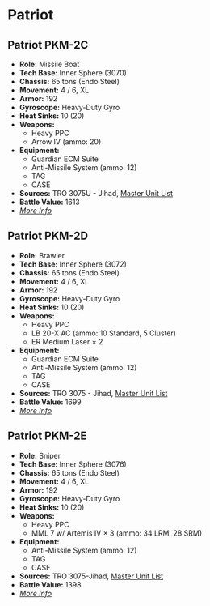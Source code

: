 # Patriot
## Patriot PKM-2C
- **Role:** Missile Boat
- **Tech Base:** Inner Sphere (3070)
- **Chassis:** 65 tons (Endo Steel)
- **Movement:** 4 / 6, XL
- **Armor:** 192
- **Gyroscope:** Heavy-Duty Gyro
- **Heat Sinks:** 10 (20)
- **Weapons:**
  - Heavy PPC
  - Arrow IV (ammo: 20)
- **Equipment:**
  - Guardian ECM Suite
  - Anti-Missile System (ammo: 12)
  - TAG
  - CASE
- **Sources:** TRO 3075U - Jihad, [Master Unit List](http://masterunitlist.info/Unit/Details/2447/patriot-pkm-2c)
- **Battle Value:** 1613
- [*More Info*](patriot/patriot_pkm-2c.md)

## Patriot PKM-2D
- **Role:** Brawler
- **Tech Base:** Inner Sphere (3072)
- **Chassis:** 65 tons (Endo Steel)
- **Movement:** 4 / 6, XL
- **Armor:** 192
- **Gyroscope:** Heavy-Duty Gyro
- **Heat Sinks:** 10 (20)
- **Weapons:**
  - Heavy PPC
  - LB 20-X AC (ammo: 10 Standard, 5 Cluster)
  - ER Medium Laser × 2
- **Equipment:**
  - Guardian ECM Suite
  - Anti-Missile System (ammo: 12)
  - TAG
  - CASE
- **Sources:** TRO 3075 - Jihad, [Master Unit List](http://masterunitlist.info/Unit/Details/2448/patriot-pkm-2d)
- **Battle Value:** 1699
- [*More Info*](patriot/patriot_pkm-2d.md)

## Patriot PKM-2E
- **Role:** Sniper
- **Tech Base:** Inner Sphere (3076)
- **Chassis:** 65 tons (Endo Steel)
- **Movement:** 4 / 6, XL
- **Armor:** 192
- **Gyroscope:** Heavy-Duty Gyro
- **Heat Sinks:** 10 (20)
- **Weapons:**
  - Heavy PPC
  - MML 7 w/ Artemis IV × 3 (ammo: 34 LRM, 28 SRM)
- **Equipment:**
  - Anti-Missile System (ammo: 12)
  - TAG
  - CASE
- **Sources:** TRO 3075-Jihad, [Master Unit List](http://masterunitlist.info/Unit/Details/2449/patriot-pkm-2e)
- **Battle Value:** 1398
- [*More Info*](patriot/patriot_pkm-2e.md)


